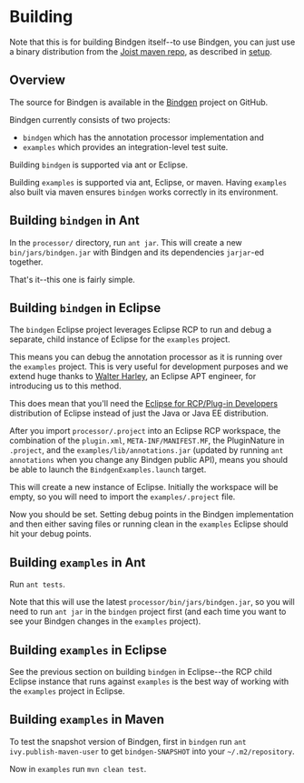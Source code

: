 Building
========

Note that this is for building Bindgen itself--to use Bindgen, you can just use a binary distribution from the [Joist maven repo](http://repo.joist.ws), as described in [setup](setup.html).


Overview
--------

The source for Bindgen is available in the [Bindgen](http://github.com/stephenh/bindgen) project on GitHub.

Bindgen currently consists of two projects:

* `bindgen` which has the annotation processor implementation and
* `examples` which provides an integration-level test suite.

Building `bindgen` is supported via ant or Eclipse.

Building `examples` is supported via ant, Eclipse, or maven. Having `examples` also built via maven ensures `bindgen` works correctly in its environment.

Building `bindgen` in Ant
-------------------------

In the `processor/` directory, run `ant jar`. This will create a new `bin/jars/bindgen.jar` with Bindgen and its dependencies `jarjar`-ed together.

That's it--this one is fairly simple.

Building `bindgen` in Eclipse
-----------------------------

The `bindgen` Eclipse project leverages Eclipse RCP to run and debug a separate, child instance of Eclipse for the `examples` project.

This means you can debug the annotation processor as it is running over the `examples` project. This is very useful for development purposes and we extend huge thanks to [Walter Harley](http://www.cafewalter.com/), an Eclipse APT engineer, for introducing us to this method.

This does mean that you'll need the [Eclipse for RCP/Plug-in Developers](http://www.eclipse.org/downloads/) distribution of Eclipse instead of just the Java or Java EE distribution.

After you import `processor/.project` into an Eclipse RCP workspace, the combination of the `plugin.xml`, `META-INF/MANIFEST.MF`, the PluginNature in `.project`, and the `examples/lib/annotations.jar` (updated by running `ant annotations` when you change any Bindgen public API), means you should be able to launch the `BindgenExamples.launch` target.

This will create a new instance of Eclipse. Initially the workspace will be empty, so you will need to import the `examples/.project` file.

Now you should be set. Setting debug points in the Bindgen implementation and then either saving files or running clean in the `examples` Eclipse should hit your debug points.

Building `examples` in Ant
--------------------------

Run `ant tests`.

Note that this will use the latest `processor/bin/jars/bindgen.jar`, so you will need to run `ant jar` in the `bindgen` project first (and each time you want to see your Bindgen changes in the `examples` project).

Building `examples` in Eclipse
------------------------------

See the previous section on building `bindgen` in Eclipse--the RCP child Eclipse instance that runs against `examples` is the best way of working with the `examples` project in Eclipse.

Building `examples` in Maven
----------------------------

To test the snapshot version of Bindgen, first in `bindgen` run `ant ivy.publish-maven-user` to get `bindgen-SNAPSHOT` into your `~/.m2/repository`.

Now in `examples` run `mvn clean test`.
